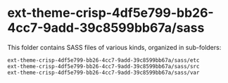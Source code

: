 # ext-theme-crisp-4df5e799-bb26-4cc7-9add-39c8599bb67a/sass

This folder contains SASS files of various kinds, organized in sub-folders:

    ext-theme-crisp-4df5e799-bb26-4cc7-9add-39c8599bb67a/sass/etc
    ext-theme-crisp-4df5e799-bb26-4cc7-9add-39c8599bb67a/sass/src
    ext-theme-crisp-4df5e799-bb26-4cc7-9add-39c8599bb67a/sass/var

